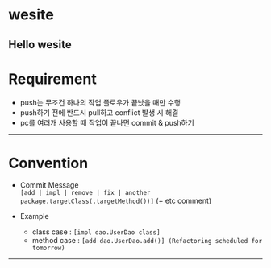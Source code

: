 # wesite
  Hello wesite
-------

# Requirement
  * push는 무조건 하나의 작업 플로우가 끝났을 때만 수행
  * push하기 전에 반드시 pull하고 conflict 발생 시 해결
  * pc를 여러개 사용할 때 작업이 끝나면 commit & push하기
-------
  
# Convention
  * Commit Message <br>
    `[add | impl | remove | fix | another   package.targetClass(.targetMethod())]` (+ etc comment)

  * Example <br>
    - class  case : `[impl dao.UserDao class]`
    - method case : `[add dao.UserDao.add()] (Refactoring scheduled for tomorrow)`
-------
